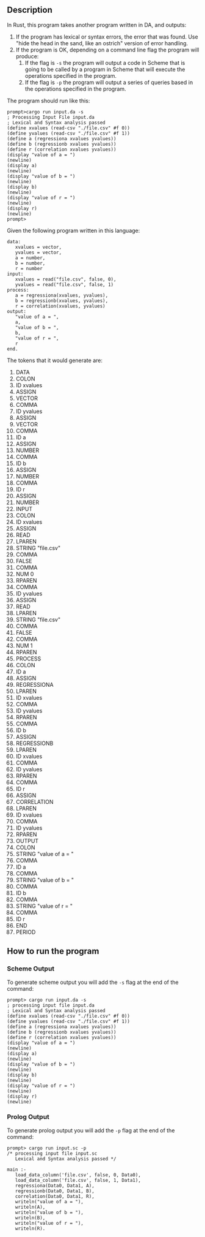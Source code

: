 ## Description
In Rust, this program takes another program written in DA, and outputs:
1. If the program has lexical or syntax errors, the error that was found. Use "hide the head in the sand, like an ostrich" version of error handling.
1. If the program is OK, depending on a command line flag the program will produce:
   1.	If the flag is `-s` the program will output a code in Scheme that is going to be called by a program in Scheme that will execute the operations specified in the program.
   1. If the flag is `-p` the program will output a series of queries based in the operations specified in the program.

The program should run like this:
```
prompt>cargo run input.da -s
; Processing Input File input.da
; Lexical and Syntax analysis passed
(define xvalues (read-csv "./file.csv" #f 0))
(define yvalues (read-csv "./file.csv" #f 1))
(define a (regressiona xvalues yvalues))
(define b (regressionb xvalues yvalues))
(define r (correlation xvalues yvalues))
(display "value of a = ")
(newline)
(display a)
(newline)
(display "value of b = ")
(newline)
(display b)
(newline)
(display "value of r = ")
(newline)
(display r)
(newline)
prompt>
```
Given the following program written in this language:
```
data:
   xvalues = vector,
   yvalues = vector,
   a = number,
   b = number,
   r = number
input:
   xvalues = read("file.csv", false, 0),
   yvalues = read("file.csv", false, 1)
process:
   a = regressiona(xvalues, yvalues),
   b = regressionb(xvalues, yvalues),
   r = correlation(xvalues, yvalues)
output:
   "value of a = ",
   a,
   "value of b = ",
   b,
   "value of r = ",
   r
end.
```
The tokens that it would generate are:
1. DATA
2. COLON
3. ID xvalues
4. ASSIGN
5. VECTOR 
6. COMMA
7. ID yvalues
8. ASSIGN
9. VECTOR
10. COMMA
11. ID a
12. ASSIGN
13. NUMBER
14. COMMA
15. ID b
16. ASSIGN
17. NUMBER
18. COMMA
19. ID r
20. ASSIGN
21. NUMBER
22. INPUT
23. COLON
24. ID xvalues
25. ASSIGN
26. READ
27. LPAREN
28. STRING "file.csv"
29. COMMA
30. FALSE
31. COMMA
32. NUM 0
33. RPAREN
34. COMMA 
35. ID yvalues
36. ASSIGN
37. READ
38. LPAREN
39. STRING "file.csv"
40. COMMA
41. FALSE
42. COMMA
43. NUM 1
44. RPAREN
45. PROCESS
46. COLON
47. ID a
48. ASSIGN
49. REGRESSIONA
50. LPAREN
51. ID xvalues
52. COMMA
53. ID yvalues
54. RPAREN
55. COMMA
56. ID b
57. ASSIGN
58. REGRESSIONB
59. LPAREN
60. ID xvalues
61. COMMA
62. ID yvalues
63. RPAREN
64. COMMA
65. ID r
66. ASSIGN
67. CORRELATION
68. LPAREN
69. ID xvalues
70. COMMA
71. ID yvalues
72. RPAREN
73. OUTPUT
74. COLON
75. STRING "value of a = "
76. COMMA
77. ID a
78. COMMA
79. STRING "value of b = "
80. COMMA
81. ID b
82. COMMA 
83. STRING "value of r = " 
84. COMMA
85. ID r
86. END
87. PERIOD

## How to run the program

### Scheme Output
To generate scheme output you will add the `-s` flag at the end of the command:
```
prompt> cargo run input.da -s
; processing input file input.da
; Lexical and Syntax analysis passed
(define xvalues (read-csv "./file.csv" #f 0))
(define yvalues (read-csv "./file.csv" #f 1))
(define a (regressiona xvalues yvalues))
(define b (regressionb xvalues yvalues))
(define r (correlation xvalues yvalues))
(display "value of a = ")
(newline)
(display a)
(newline)
(display "value of b = ")
(newline)
(display b)
(newline)
(display "value of r = ")
(newline)
(display r)
(newline)
```


### Prolog Output
To generate prolog output you will add the `-p` flag at the end of the command:
```
prompt> cargo run input.sc -p
/* processing input file input.sc
   Lexical and Syntax analysis passed */

main :-
   load_data_column('file.csv', false, 0, Data0),
   load_data_column('file.csv', false, 1, Data1),
   regressiona(Data0, Data1, A),
   regressionb(Data0, Data1, B),
   correlation(Data0, Data1, R),
   writeln("value of a = "),
   writeln(A),
   writeln("value of b = "),
   writeln(B),
   writeln("value of r = "),
   writeln(R).

```